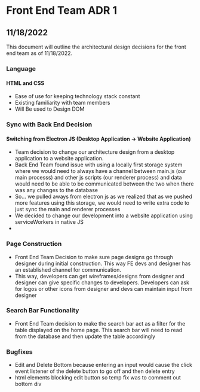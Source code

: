 # Front End Team ADR 1 
## 11/18/2022

This document will outline the architectural design decisions for the front end team as of 11/18/2022.

### **Language**
#### HTML and CSS
- Ease of use for keeping technology stack constant
- Existing familiarity with team members
- Will Be used to Design DOM 


### Sync with Back End Decision
#### Switching from Electron JS  (Desktop Application -> Website Application)
- Team decision to change our architecture design from a desktop application to a website application. 
- Back End Team found issue with using a locally first storage system where we would need to always have a channel between main.js (our main processs) and other js scripts (our renderer process) and data would need to be able to be communicated between the two when there was any changes to the database
- So... we pulled aways from electron js as we realized that as we pushed more features using this storage, we would need to write extra code to just sync the main and renderer processes 
- We decided to change our development into a website application using serviceWorkers in native JS
- 
### Page Construction
- Front End Team Decision to make sure page designs go through designer during initial construction. This way FE devs and designer has an established channel for communication.
- This way, developers can get wireframes/designs from designer and designer can give specific changes to developers. Developers can ask for logos or other icons from designer and devs can maintain input from designer

### Search Bar Functionality
- Front End Team decision to make the search bar act as a filter for the table displayed on the home page. This search bar will need to read from the database and then update the table accordingly
 

 ### Bugfixes
 - Edit and Delete Bottom because entering an input would cause the click event listener of the delete button to go off and then delete entry
 - html elements blocking edit button so temp fix was to comment out bottom div